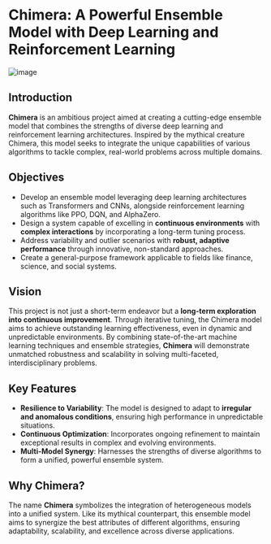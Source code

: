 # Chimera: A Powerful Ensemble Model with Deep Learning and Reinforcement Learning

![image](https://github.com/user-attachments/assets/e9c413ee-499e-47b7-b79d-fc8acb255330)


## Introduction  
**Chimera** is an ambitious project aimed at creating a cutting-edge ensemble model that combines the strengths of diverse deep learning and reinforcement learning architectures. Inspired by the mythical creature Chimera, this model seeks to integrate the unique capabilities of various algorithms to tackle complex, real-world problems across multiple domains.  

## Objectives  
- Develop an ensemble model leveraging deep learning architectures such as Transformers and CNNs, alongside reinforcement learning algorithms like PPO, DQN, and AlphaZero.  
- Design a system capable of excelling in **continuous environments** with **complex interactions** by incorporating a long-term tuning process.  
- Address variability and outlier scenarios with **robust, adaptive performance** through innovative, non-standard approaches.  
- Create a general-purpose framework applicable to fields like finance, science, and social systems.  

## Vision  
This project is not just a short-term endeavor but a **long-term exploration into continuous improvement**. Through iterative tuning, the Chimera model aims to achieve outstanding learning effectiveness, even in dynamic and unpredictable environments. By combining state-of-the-art machine learning techniques and ensemble strategies, **Chimera** will demonstrate unmatched robustness and scalability in solving multi-faceted, interdisciplinary problems.  

## Key Features  
- **Resilience to Variability**: The model is designed to adapt to **irregular and anomalous conditions**, ensuring high performance in unpredictable situations.  
- **Continuous Optimization**: Incorporates ongoing refinement to maintain exceptional results in complex and evolving environments.  
- **Multi-Model Synergy**: Harnesses the strengths of diverse algorithms to form a unified, powerful ensemble system.  

## Why Chimera?  
The name **Chimera** symbolizes the integration of heterogeneous models into a unified system. Like its mythical counterpart, this ensemble model aims to synergize the best attributes of different algorithms, ensuring adaptability, scalability, and excellence across diverse applications.  

